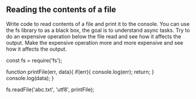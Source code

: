 ## Reading the contents of a file

Write code to read contents of a file and print it to the console. 
You can use the fs library to as a black box, the goal is to understand async tasks. 
Try to do an expensive operation below the file read and see how it affects the output. 
Make the expensive operation more and more expensive and see how it affects the output. 


const fs = require('fs');

function printFile(err, data){
    if(err){
        console.log(err);
        return;
    }
    console.log(data);
}

fs.readFile('abc.txt', 'utf8', printFile);